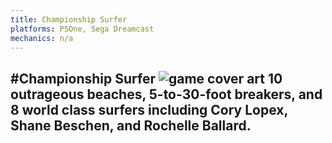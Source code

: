 ```yaml
---
title: Championship Surfer
platforms: PSOne, Sega Dreamcast
mechanics: n/a
---
```

#Championship Surfer
![game cover art](//images.igdb.com/igdb/image/upload/t_thumb/hij8afadqrtcdutwosdl.jpg "Logo Title Text 1")
10 outrageous beaches, 5-to-30-foot breakers, and 8 world class surfers including Cory Lopex, Shane Beschen, and Rochelle Ballard.
-
